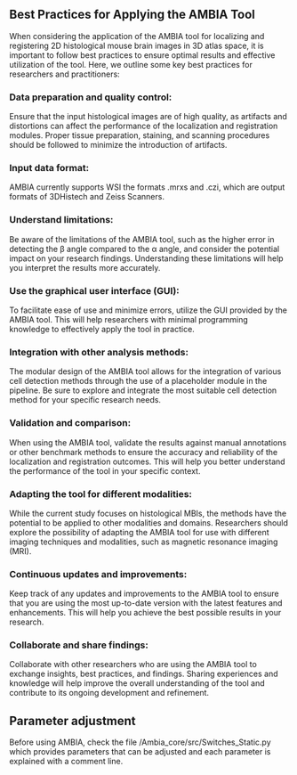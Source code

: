 ## Best Practices for Applying the AMBIA Tool

When considering the application of the AMBIA tool for localizing and registering 2D histological mouse brain images in 3D atlas space, it is important to follow best practices to ensure optimal results and effective utilization of the tool. Here, we outline some key best practices for researchers and practitioners:

### Data preparation and quality control: 
Ensure that the input histological images are of high quality, as artifacts and distortions can affect the performance of the localization and registration modules. Proper tissue preparation, staining, and scanning procedures should be followed to minimize the introduction of artifacts.

### Input data format: 
AMBIA currently supports WSI the formats .mrxs and .czi, which are output formats of 3DHistech and Zeiss Scanners.

### Understand limitations: 
Be aware of the limitations of the AMBIA tool, such as the higher error in detecting the β angle compared to the α angle, and consider the potential impact on your research findings. Understanding these limitations will help you interpret the results more accurately.

### Use the graphical user interface (GUI): 
To facilitate ease of use and minimize errors, utilize the GUI provided by the AMBIA tool. This will help researchers with minimal programming knowledge to effectively apply the tool in practice.

### Integration with other analysis methods: 
The modular design of the AMBIA tool allows for the integration of various cell detection methods through the use of a placeholder module in the pipeline. Be sure to explore and integrate the most suitable cell detection method for your specific research needs.

### Validation and comparison: 
When using the AMBIA tool, validate the results against manual annotations or other benchmark methods to ensure the accuracy and reliability of the localization and registration outcomes. This will help you better understand the performance of the tool in your specific context.

### Adapting the tool for different modalities: 
While the current study focuses on histological MBIs, the methods have the potential to be applied to other modalities and domains. Researchers should explore the possibility of adapting the AMBIA tool for use with different imaging techniques and modalities, such as magnetic resonance imaging (MRI).

### Continuous updates and improvements: 
Keep track of any updates and improvements to the AMBIA tool to ensure that you are using the most up-to-date version with the latest features and enhancements. This will help you achieve the best possible results in your research.

### Collaborate and share findings: 
Collaborate with other researchers who are using the AMBIA tool to exchange insights, best practices, and findings. Sharing experiences and knowledge will help improve the overall understanding of the tool and contribute to its ongoing development and refinement.

## Parameter adjustment
Before using AMBIA, check the file /Ambia_core/src/Switches_Static.py which provides parameters that can be adjusted and each parameter is explained with a comment line.
